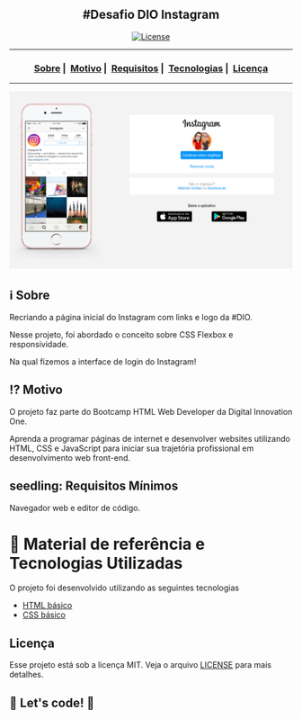 <h2 align="center">#Desafio DIO Instagram</h2>

<p align="center">
  <a href="LICENSE">
    <img alt="License" src="https://img.shields.io/badge/license-MIT-%23F8952D">
  </a>
</p>

___

<h3 align="center">
  <a href="#information_source-sobre">Sobre</a>&nbsp;|&nbsp;
  <a href="#interrobang-motivo">Motivo</a>&nbsp;|&nbsp;
  <a href="#seedling-requisitos-mínimos">Requisitos</a>&nbsp;|&nbsp;
  <a href="#rocket-tecnologias-utilizadas">Tecnologias</a>&nbsp;|&nbsp;
  <a href="#licença">Licença</a>
</h3>

___

<p align="center">
  <img src="./img/instagram-perfil.png" max-width="800">
</p>

## :information_source: Sobre

Recriando a página inicial do Instagram com links e logo da #DIO.

Nesse projeto, foi abordado o conceito sobre CSS Flexbox e responsividade.

Na qual fizemos a interface de login do Instagram! 

## :interrobang: Motivo

O projeto faz parte do Bootcamp HTML Web Developer da Digital Innovation One.

Aprenda a programar páginas de internet e desenvolver websites utilizando HTML, CSS e JavaScript para iniciar sua trajetória profissional em desenvolvimento web front-end.


## seedling: Requisitos Mínimos

Navegador web e editor de código.

# :rocket: Material de referência e Tecnologias Utilizadas

O projeto foi desenvolvido utilizando as seguintes tecnologias

* [HTML básico](https://www.w3schools.com/html/)
* [CSS básico](https://developer.mozilla.org/pt-BR/docs/Web/CSS)

## Licença 

Esse projeto está sob a licença MIT. Veja o arquivo [LICENSE](LICENSE) para mais detalhes.

## 🚀 Let's code! 🚀
